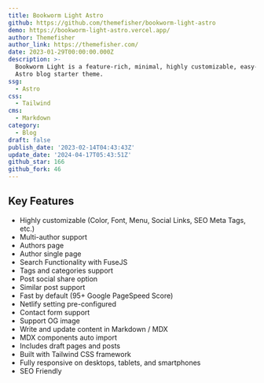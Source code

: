 ```yaml
---
title: Bookworm Light Astro
github: https://github.com/themefisher/bookworm-light-astro
demo: https://bookworm-light-astro.vercel.app/
author: Themefisher
author_link: https://themefisher.com/
date: 2023-01-29T00:00:00.000Z
description: >-
  Bookworm Light is a feature-rich, minimal, highly customizable, easy-to-use
  Astro blog starter theme.
ssg:
  - Astro
css:
  - Tailwind
cms:
  - Markdown
category:
  - Blog
draft: false
publish_date: '2023-02-14T04:43:43Z'
update_date: '2024-04-17T05:43:51Z'
github_star: 166
github_fork: 46
---
```


## Key Features

- Highly customizable (Color, Font, Menu, Social Links, SEO Meta Tags, etc.)
- Multi-author support
- Authors page
- Author single page
- Search Functionality with FuseJS
- Tags and categories support
- Post social share option
- Similar post support
- Fast by default (95+ Google PageSpeed Score)
- Netlify setting pre-configured
- Contact form support
- Support OG image
- Write and update content in Markdown / MDX
- MDX components auto import
- Includes draft pages and posts
- Built with Tailwind CSS framework
- Fully responsive on desktops, tablets, and smartphones
- SEO Friendly
